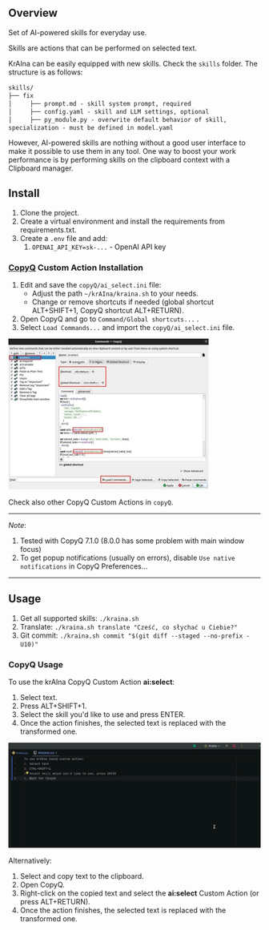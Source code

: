 ## Overview
Set of AI-powered skills for everyday use.

Skills are actions that can be performed on selected text. 

KrAIna can be easily equipped with new skills. Check the `skills` folder. The structure is as follows:
```
skills/
├── fix
│     ├── prompt.md - skill system prompt, required
│     ├── config.yaml - skill and LLM settings, optional
│     ├── py_module.py - overwrite default behavior of skill, specialization - must be defined in model.yaml
```

However, AI-powered skills are nothing without a good user interface to make it possible to use them in any tool. 
One way to boost your work performance is by performing skills on the clipboard context with a Clipboard manager.

## Install
1. Clone the project.
2. Create a virtual environment and install the requirements from requirements.txt.
3. Create a `.env` file and add:
   1. `OPENAI_API_KEY=sk-...` - OpenAI API key

### [CopyQ](https://github.com/hluk/CopyQ/tree/master) Custom Action Installation

1. Edit and save the `copyQ/ai_select.ini` file:
   * Adjust the path `~/krAIna/kraina.sh` to your needs.
   * Change or remove shortcuts if needed (global shortcut ALT+SHIFT+1, CopyQ shortcut ALT+RETURN).
2. Open CopyQ and go to `Command/Global shortcuts...` <F6>.
3. Select `Load Commands...` and import the `copyQ/ai_select.ini` file.

![ai:select Custom Action](img/CopyQ-command.jpg)

Check also other CopyQ Custom Actions in `copyQ`.

---
*Note*:
1. Tested with CopyQ 7.1.0 (8.0.0 has some problem with main window focus)
2. To get popup notifications (usually on errors), disable `Use native notifications` in CopyQ Preferences...
---

## Usage

1. Get all supported skills: `./kraina.sh`
2. Translate: `./kraina.sh translate "Cześć, co słychać u Ciebie?"`
3. Git commit: `./kraina.sh commit "$(git diff --staged --no-prefix -U10)"`

### CopyQ Usage
To use the krAIna CopyQ Custom Action **ai:select**:
1. Select text.
2. Press ALT+SHIFT+1.
3. Select the skill you'd like to use and press ENTER.
4. Once the action finishes, the selected text is replaced with the transformed one.

![KrAIna and CopyQ in action](img/kraina-in-action.gif)

Alternatively:
1. Select and copy text to the clipboard.
2. Open CopyQ.
3. Right-click on the copied text and select the **ai:select** Custom Action (or press ALT+RETURN).
4. Once the action finishes, the selected text is replaced with the transformed one.